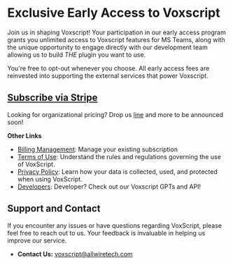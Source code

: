 <h1>Exclusive Early Access to Voxscript</h1>
<p>Join us in shaping Voxscript! Your participation in our early access program grants you unlimited access to Voxscript features for MS Teams, along with the unique opportunity to engage directly with our development team allowing us to build <i>THE</i> plugin you want to use.</p>
<p>You're free to opt-out whenever you choose. All early access fees are reinvested into supporting the external services that power Voxscript.</p>
<p><b><h2><a id="offer-link" href="#">Subscribe via Stripe</a></h2></b></p>

<p>
 Looking for organizational pricing? Drop us <a href="mailto:voxscript@allwiretech.com">line</a> and more to be announced soon!
</p>

<b>Other Links</b>
- [Billing Management](https://pay.allwiretech.com/p/login/test_8wMaFb0bM2u12I0000): Manage your existing subscription
- [Terms of Use](./termsofuse.html): Understand the rules and regulations governing the use of VoxScript.
- [Privacy Policy](./privacypolicy.html): Learn how your data is collected, used, and protected when using VoxScript.
- [Developers](https://github.com/Voxscript/voxscript-demos): Developer? Check out our Voxscript GPTs and API!

## Support and Contact

If you encounter any issues or have questions regarding VoxScript, please feel free to reach out to us. Your feedback is invaluable in helping us improve our service.

- **Contact Us:** voxscript@allwiretech.com

<script>
         window.onload = function() {
             // Function to get URL parameters
             function getParameterByName(name, url = window.location.href) {
                 name = name.replace(/[\[\]]/g, '\\$&');
                 var regex = new RegExp('[?&]' + name + '(=([^&#]*)|&|#|$)'),
                     results = regex.exec(url);
                 if (!results) return null;
                 if (!results[2]) return '';
                 return decodeURIComponent(results[2].replace(/\+/g, ' '));
             }
 
             // Get the 'url' parameter
             var encodedUrl = getParameterByName('url');
 
             // Check if the 'url' parameter exists
             if (encodedUrl) {
                 // Decode the URL
                var decodedUrl = decodeURIComponent(encodedUrl);
                document.getElementById('offer-link').href = decodedUrl;
                document.getElementById('offer-box').style.display = 'block';
 
                 // Redirect to the URL
                 //window.location.href = decodedUrl;
             } else {
                 // If no URL is provided, you can redirect to a default page or show an error
                 console.log('No URL provided');
             }
         };
</script>

